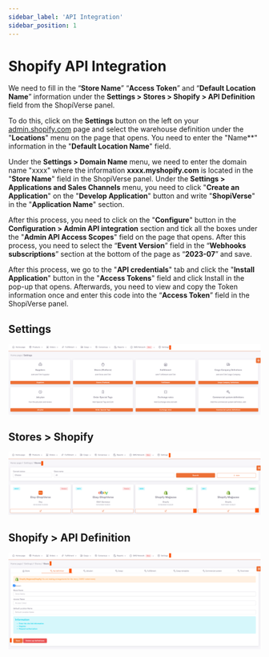 ```yaml
---
sidebar_label: 'API Integration'
sidebar_position: 1
---
```


# Shopify API Integration

We need to fill in the “**Store Name**” “**Access Token**” and “**Default Location Name**” information under the **Settings > Stores > Shopify > API Definition** field from the ShopiVerse panel.

To do this, click on the **Settings** button on the left on your [admin.shopify.com](https://admin.shopify.com/login) page and select the warehouse definition under the "**Locations**" menu on the page that opens. You need to enter the "Name**" information in the "**Default Location Name**" field.

Under the **Settings > Domain Name** menu, we need to enter the domain name "xxxx" where the information **xxxx.myshopify.com** is located in the "**Store Name**" field in the ShopiVerse panel.
Under the **Settings > Applications and Sales Channels** menu, you need to click "**Create an Application**" on the "**Develop Application**" button and write "**ShopiVerse**" in the "**Application Name**" section.

After this process, you need to click on the "**Configure**" button in the **Configuration > Admin API integration** section and tick all the boxes under the "**Admin API Access Scopes**" field on the page that opens. After this process, you need to select the “**Event Version**” field in the “**Webhooks subscriptions**” section at the bottom of the page as “**2023-07**” and save.

After this process, we go to the "**API credentials**" tab and click the "**Install Application**" button in the "**Access Tokens**" field and click Install in the pop-up that opens. Afterwards, you need to view and copy the Token information once and enter this code into the “**Access Token**” field in the ShopiVerse panel.

## Settings
![ShopiVerseSetting](../shopify/img/shopiverseSetting.png)
 
## Stores > Shopify
![Shopif](../shopify/img/shopiverseSettingShopify.png)

## Shopify > API Definition
![ShopifyAPI](../shopify/img/shopiverseSettingShopifyApi.png)